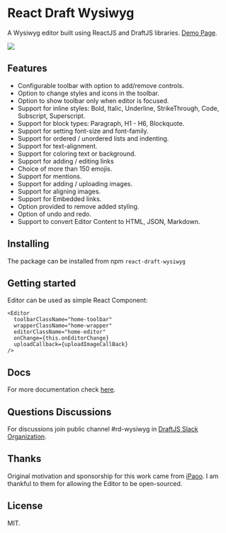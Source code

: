 # React Draft Wysiwyg

A Wysiwyg editor built using ReactJS and DraftJS libraries.
[Demo Page](https://jpuri.github.io/react-draft-wysiwyg).

![](http://i.imgur.com/tU7kJ6i.gif)

## Features
- Configurable toolbar with option to add/remove controls.
- Option to change styles and icons in the toolbar.
- Option to show toolbar only when editor is focused.
- Support for inline styles: Bold, Italic, Underline, StrikeThrough, Code, Subscript, Superscript.
- Support for block types: Paragraph, H1 - H6, Blockquote.
- Support for setting font-size and font-family.
- Support for ordered / unordered lists and indenting.
- Support for text-alignment.
- Support for coloring text or background.
- Support for adding / editing links
- Choice of more than 150 emojis.
- Support for mentions.
- Support for adding / uploading images.
- Support for aligning images.
- Support for Embedded links.
- Option provided to remove added styling.
- Option of undo and redo.
- Support to convert Editor Content to HTML, JSON, Markdown.

## Installing
The package can be installed from npm `react-draft-wysiwyg`

## Getting started
Editor can be used as simple React Component:
```
<Editor
  toolbarClassName="home-toolbar"
  wrapperClassName="home-wrapper"
  editorClassName="home-editor"
  onChange={this.onEditorChange}
  uploadCallback={uploadImageCallBack}
/>
```

## Docs
For more documentation check [here](https://jpuri.github.io/react-draft-wysiwyg/#/docs?_k=jjqinp).

## Questions Discussions
For discussions join public channel #rd-wysiwyg in [DraftJS Slack Organization](https://draftjs.herokuapp.com/).

## Thanks
Original motivation and sponsorship for this work came from [iPaoo](http://www.ipaoo.com/). I am thankful to them for allowing the Editor to be open-sourced.

## License
MIT.
